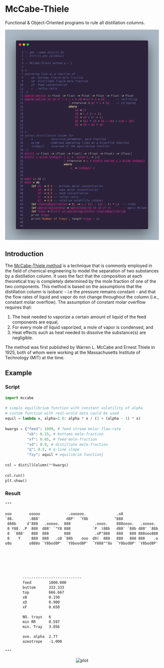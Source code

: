 # $\textbf{McCabe-Thiele}$
Functional & Object-Oriented programs to rule all distillation columns.  
  
![The most beautiful mccabe code!](https://github.com/314arhaam/McCabe-Thiele/blob/main/gallery/haskell-mccabe.png)
## Introduction
The [McCabe-Thiele method](https://en.wikipedia.org/wiki/McCabe%E2%80%93Thiele_method) is a technique that is commonly employed in the field of chemical engineering to model the separation of two substances by a distillation column. It uses the fact that the composition at each theoretical tray is completely determined by the mole fraction of one of the two components. This method is based on the assumptions that the distillation column is isobaric - i.e the pressure remains constant - and that the flow rates of liquid and vapor do not change throughout the column (i.e., constant molar overflow). The assumption of constant molar overflow requires that: 
1. The heat needed to vaporize a certain amount of liquid of the feed components are equal,
2. For every mole of liquid vaporized, a mole of vapor is condensed, and
3. Heat effects such as heat needed to dissolve the substance(s) are negligible.  

The method was first published by Warren L. McCabe and Ernest Thiele in 1925, both of whom were working at the Massachusetts Institute of Technology (MIT) at the time.

## Example
### Script
```python
import mccabe

# simple equilibrium function with constant volatility of alpha
# custom function with real-wrold data could be used
equil = lambda x, alpha=2.8: alpha * x / (1 + (alpha - 1) * x)

kwargs = {"feed": 1000, # feed stream molar flow-rate
          "xb": 0.15, # bottoms mole-fraction
          "xf": 0.65, # feed mole-fraction
          "xd": 0.9, # distillate mole-fraction
          "q": 0.5, # q-line slope
          "fxy": equil # equilibrim function}

col = distillColumn(**kwargs)

col.run()
plt.show()
```
### Result
```
"""

ooo        ooooo             .oooooo.              .o8
`88.       .888'            d8P'  `Y8b            "888
 888b     d'888   .ooooo.  888           .oooo.    888oooo.   .ooooo.
 8 Y88. .P  888  d88' `"Y8 888          `P  )88b   d88' `88b d88' `88b
 8  `888'   888  888       888           .oP"888   888   888 888ooo888
 8    Y     888  888   .o8 `88b    ooo  d8(  888   888   888 888    .o
o8o        o888o `Y8bod8P'  `Y8bood8P'  `Y888""8o  `Y8bod8P' `Y8bod8P'






        ---------------------------
        feed        1000.000
        buttom      333.333
        top         666.667
        xB          0.150
        xD          0.900
        xF          0.650

        NO. trays   6
        min RR      0.597
        min. Tray   3.856

        ave. alpha  2.77
        azeotrope   -1.000

"""
```

<p align="center">
  <img src="https://github.com/314arhaam/macaboo/blob/main/gallery/McCabe-Thiele.png" width="500" title="plot">
</p>
